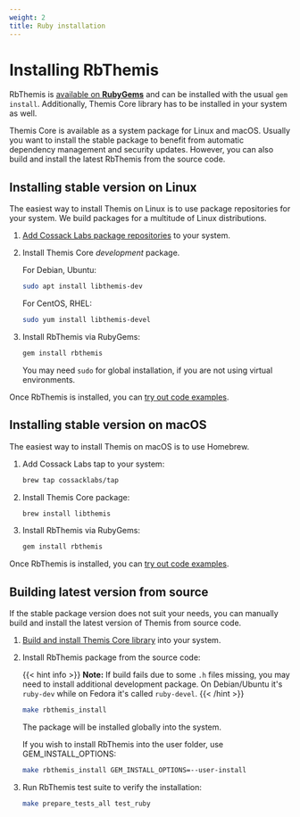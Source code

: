 ```yaml
---
weight: 2
title: Ruby installation
---
```


# Installing RbThemis

RbThemis is [available on **RubyGems**](https://rubygems.org/gems/rbthemis)
and can be installed with the usual `gem install`.
Additionally, Themis Core library has to be installed in your system as well.

Themis Core is available as a system package for Linux and macOS.
Usually you want to install the stable package to benefit from automatic dependency management and security updates.
However, you can also build and install the latest RbThemis from the source code.

## Installing stable version on Linux

The easiest way to install Themis on Linux is to use package repositories for your system.
We build packages for a multitude of Linux distributions.

 1. [Add Cossack Labs package repositories](/themis/installation/installation-from-packages/)
    to your system.

 2. Install Themis Core _development_ package.

    For Debian, Ubuntu:

    ```bash
    sudo apt install libthemis-dev
    ```

    For CentOS, RHEL:

    ```bash
    sudo yum install libthemis-devel
    ```

 3. Install RbThemis via RubyGems:

    ```bash
    gem install rbthemis
    ```

    You may need `sudo` for global installation,
    if you are not using virtual environments.

Once RbThemis is installed, you can [try out code examples](../examples/).

## Installing stable version on macOS

The easiest way to install Themis on macOS is to use Homebrew.

 1. Add Cossack Labs tap to your system:

    ```bash
    brew tap cossacklabs/tap
    ```

 2. Install Themis Core package:

    ```bash
    brew install libthemis
    ```

 3. Install RbThemis via RubyGems:

    ```bash
    gem install rbthemis
    ```

Once RbThemis is installed, you can [try out code examples](../examples/).

## Building latest version from source

If the stable package version does not suit your needs,
you can manually build and install the latest version of Themis from source code.

 1. [Build and install Themis Core library](/themis/installation/installation-from-sources/)
    into your system.

 2. Install RbThemis package from the source code:

    {{< hint info >}}
    **Note:**
    If build fails due to some `.h` files missing, you may need to install additional development package.
    On Debian/Ubuntu it's `ruby-dev` while on Fedora it's called `ruby-devel`.
    {{< /hint >}}

    ```bash
    make rbthemis_install
    ```

    The package will be installed globally into the system.

    If you wish to install RbThemis into the user folder,
    use GEM_INSTALL_OPTIONS:

    ```bash
    make rbthemis_install GEM_INSTALL_OPTIONS=--user-install
    ```

 3. Run RbThemis test suite to verify the installation:

    ```bash
    make prepare_tests_all test_ruby
    ```
